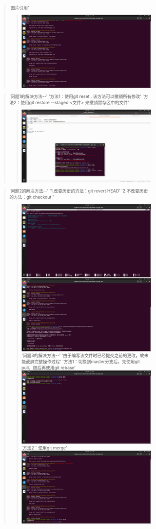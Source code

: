 >'图片引用'
>>![pic2](picture/pic2.png)

>'问题1的解决方法--'
>'方法1：使用git reset .  该方法可以撤销所有修改'
>'方法2：使用git restore --staged <文件>  来撤销暂存区中的文件'
>>![pic1](picture/pic1.png)

>'问题2的解决方法--'
>'1.改变历史的方法：git revert HEAD'
>'2.不改变历史的方法：git checkout <commit-hash>'
>>![pic3](picture/pic3.png)
>>![pic4](picture/pic4.png)
>'问题3的解决方法--'
>'由于编写该文件时已经提交之前的更改，故未能截屏完整操作过程'
>'方法1：切换到master分支后，先使用git pull，随后再使用git rebase'
>>![pic5](picture/pic5.png)
>'方法2：使用git merge'
>>![pic6](picture/pic6.png)
